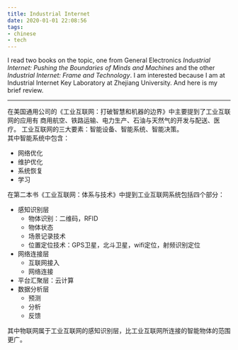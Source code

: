 ```yaml
---
title: Industrial Internet
date: 2020-01-01 22:08:56
tags: 
- chinese
- tech
---
```


I read two books on the topic, one from General Electronics *Industrial Internet: Pushing the Boundaries of Minds and Machines* and the other *Industrial Internet: Frame and Technology*. I am interested because I am at Industrial Internet Key Laboratory at Zhejiang University. And here is my brief review.

---

在美国通用公司的《工业互联网：打破智慧和机器的边界》中主要提到了工业互联网的应用有 商用航空、铁路运输、电力生产、石油与天然气的开发与配送、医疗。 工业互联网的三大要素：智能设备、智能系统、智能决策。<br>
其中智能系统中包含：
* 网络优化
* 维护优化
* 系统恢复
* 学习


在第二本书《工业互联网：体系与技术》中提到工业互联网系统包括四个部分：
* 感知识别层
  * 物体识别：二维码，RFID
  * 物体状态
  * 场景记录技术
  * 位置定位技术：GPS卫星，北斗卫星，wifi定位，射频识别定位
* 网络连接层
  * 互联网接入
  * 网络连接
* 平台汇聚层：云计算
* 数据分析层
  * 预测
  * 分析
  * 反馈

其中物联网属于工业互联网的感知识别层，比工业互联网所连接的智能物体的范围更广。